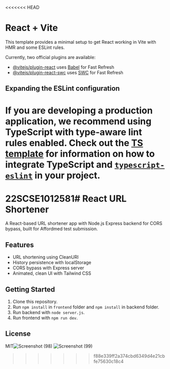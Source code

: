 <<<<<<< HEAD
# React + Vite

This template provides a minimal setup to get React working in Vite with HMR and some ESLint rules.

Currently, two official plugins are available:

- [@vitejs/plugin-react](https://github.com/vitejs/vite-plugin-react/blob/main/packages/plugin-react) uses [Babel](https://babeljs.io/) for Fast Refresh
- [@vitejs/plugin-react-swc](https://github.com/vitejs/vite-plugin-react/blob/main/packages/plugin-react-swc) uses [SWC](https://swc.rs/) for Fast Refresh

## Expanding the ESLint configuration

If you are developing a production application, we recommend using TypeScript with type-aware lint rules enabled. Check out the [TS template](https://github.com/vitejs/vite/tree/main/packages/create-vite/template-react-ts) for information on how to integrate TypeScript and [`typescript-eslint`](https://typescript-eslint.io) in your project.
=======
# 22SCSE1012581# React URL Shortener

A React-based URL shortener app with Node.js Express backend for CORS bypass, built for Affordmed test submission.

## Features
- URL shortening using CleanURI
- History persistence with localStorage
- CORS bypass with Express server
- Animated, clean UI with Tailwind CSS

## Getting Started

1. Clone this repository.
2. Run `npm install` in `frontend` folder and `npm install` in backend folder.
3. Run backend with `node server.js`.
4. Run frontend with `npm run dev`.

## License

MIT![Screenshot (98)](https://github.com/user-attachments/assets/6429e172-2ecb-41f7-82d7-f1a7ec4b042b)
![Screenshot (99)](https://github.com/user-attachments/assets/cc26c259-28e5-4cb0-a265-4ac2eb303ef0)

>>>>>>> f88e339ff2a374cbd6349d4e21cbfe75630c18c4
